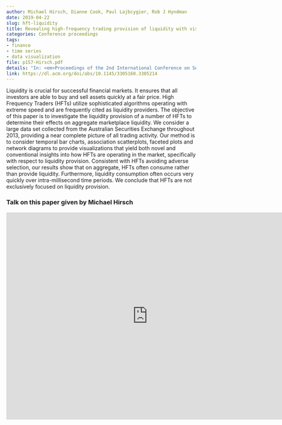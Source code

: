 ```yaml
---
author: Michael Hirsch, Dianne Cook, Paul Lajbcygier, Rob J Hyndman
date: 2019-04-22
slug: hft-liquidity
title: Revealing high-frequency trading provision of liquidity with visualization
categories: Conference proceedings
tags:
- finance
- time series
- data visualization
file: p157-Hirsch.pdf
details: "In: <em>Proceedings of the 2nd International Conference on Software Engineering and Information Management</em>. Bali, Indonesia. 10-13 January 2019. pp. 157-165. ACM"
link: https://dl.acm.org/doi/abs/10.1145/3305160.3305214
---
```


Liquidity is crucial for successful financial markets. It ensures that all investors are able to buy and sell assets quickly at a fair price. High Frequency Traders (HFTs) utilize sophisticated algorithms operating with extreme speed and are frequently cited as liquidity providers. The objective of this paper is to investigate the liquidity provision of a number of HFTs to determine their effects on aggregate marketplace liquidity. We consider a large data set collected from the Australian Securities Exchange throughout 2013, providing a near complete picture of all trading activity. Our method is to consider temporal bar charts, association scatterplots, faceted plots and network diagrams to provide visualizations that yield both novel and conventional insights into how HFTs are operating in the market, specifically with respect to liquidity provision. Consistent with HFTs avoiding adverse selection, our results show that on aggregate, HFTs often consume rather than provide liquidity. Furthermore, liquidity consumption often occurs very quickly over intra-millisecond time periods. We conclude that HFTs are not exclusively focused on liquidity provision.

### Talk on this paper given by Michael Hirsch

<iframe width="750" height="550" src="https://www.youtube.com/embed/H7Y-AVrkWFY" frameborder="0" allow="accelerometer; autoplay; encrypted-media; gyroscope; picture-in-picture" allowfullscreen></iframe>

